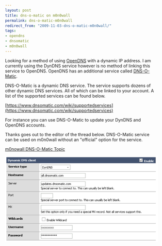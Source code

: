 ```yaml
---
layout: post
title: dns-o-matic on m0n0wall
permalink: dns-o-matic-m0n0wall
redirect_from: "2009-11-03-dns-o-matic-m0n0wall/"
tags:
- opendns
- dnsomatic
- m0n0wall
---
```


Looking for a method of using [OpenDNS](https://www.opendns.com) with a dynamic IP address. I am currently using the DynDNS service however is no method of linking this service to OpenDNS. OpenDNS has an additional service called [DNS-O-Matic](http://www.dnsomatic.com).

DNS-O-Matic is a dynamic DNS service. The service supports dozens of other dynamic DNS services. All of which can be linked to your account. A list of the supported services can be found below.

[https://www.dnsomatic.com/wiki/supportedservices](https://www.dnsomatic.com/wiki/supportedservices)

For instance you can use DNS-O-Matic to update your DynDNS and OpenDNS accounts.

Thanks goes out to the editor of the thread below. DNS-O-Matic service can be used on m0n0wall without an "official" option for the service.

[m0nowall DNS-O-Matic Topic](http://forum.m0n0.ch/index.php/topic,1357.0.html")

![dnsomatic](/assets/img/dnsomatic.png)
